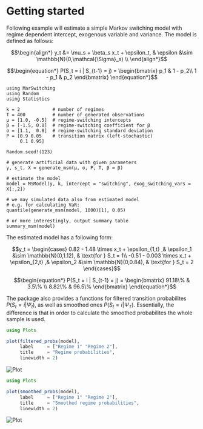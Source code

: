 # Getting started

Following example will estimate a simple Markov switching model with regime dependent intercept, exogenous variable and variance. The model is defined as follows:

```math
\begin{align*}
    y_t &= \mu_s + \beta_s x_t + \epsilon_t, & \epsilon &\sim \mathbb{N}(0,\mathcal{\Sigma}_s) \\
\end{align*}
```
```math
\begin{equation*}
    P(S_t = i | S_{t-1} = j) = \begin{bmatrix}
        p_1 & 1 - p_2\\
        1 - p_1 & p_2
        \end{bmatrix}
\end{equation*}
```

```@example
using MarSwitching
using Random
using Statistics

k = 2            # number of regimes
T = 400          # number of generated observations
μ = [1.0, -0.5]  # regime-switching intercepts
β = [-1.5, 0.0]  # regime-switching coefficient for β
σ = [1.1,  0.8]  # regime-switching standard deviation
P = [0.9 0.05    # transition matrix (left-stochastic)
     0.1 0.95]

Random.seed!(123)

# generate artificial data with given parameters
y, s_t, X = generate_msm(μ, σ, P, T, β = β) 

# estimate the model
model = MSModel(y, k, intercept = "switching", exog_switching_vars = X[:,2])

# we may simulated data also from estimated model
# e.g. for calculating VaR:
quantile(generate_msm(model, 1000)[1], 0.05)

# or more interestingly, output summary table
summary_msm(model)
```

The estimated model has a following form:

```math
y_t = 
\begin{cases}
    0.82 - 1.48 \times x_t + \epsilon_{1,t} ,& \epsilon_1 &\sim \mathbb{N}(0,1.12), & \text{for } S_t = 1\\
    -0.51 - 0.003 \times x_t + \epsilon_{2,t} ,& \epsilon_2 &\sim \mathbb{N}(0,0.84), & \text{for } S_t = 2
\end{cases}
```

```math
\begin{equation*}
    P(S_t = i | S_{t-1} = j) = \begin{bmatrix}
        91.18\% & 3.5\% \\
        8.82\% & 96.5\%
        \end{bmatrix}
\end{equation*}
```

The package also provides a functions for filtered transition probabilites $P(S_t = i | \Psi_t)$, as well as smoothed ones $P(S_t = i | \Psi_T)$. Essentially, the difference is that in order to calculate the smoothed probabilites the whole sample is used.

```julia
using Plots

plot(filtered_probs(model),
     label     = ["Regime 1" "Regime 2"],
     title     = "Regime probabilities", 
     linewidth = 2)
```     
![Plot](my_assets/filtered_probs.svg)

```julia
using Plots

plot(smoothed_probs(model),
     label     = ["Regime 1" "Regime 2"],
     title     = "Smoothed regime probabilities", 
     linewidth = 2)
```     
![Plot](my_assets/smoothed_probs.svg)
